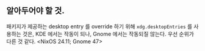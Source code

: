 ## 알아두어야 할 것.

패키지가 제공하는 desktop entry 를 override 하기 위해 `xdg.desktopEntries` 를 사용하는 것은, KDE 에서는 작동이 되나, Gnome 에서는 작동되질 않는다. 우선 순위가 다른 것 같다. <NixOS 24.11; Gnome 47>
